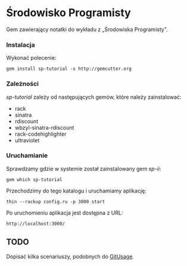 # Środowisko Programisty

Gem zawierający notatki do wykładu z „Środowiska Programisty”.

### Instalacja

Wykonać polecenie:

    gem install sp-tutorial -s http://gemcutter.org


### Zależności

*sp-tutorial* zależy od następujących gemów, 
które należy zainstalować:

* rack 
* sinatra
* rdiscount
* wbzyl-sinatra-rdiscount    
* rack-codehighlighter
* ultraviolet

### Uruchamianie

Sprawdzamy gdzie w systemie został zainstalowany gem *sp-ii*:

    gem which sp-tutorial

Przechodzimy do tego katalogu i uruchamiamy aplikację:

    thin --rackup config.ru -p 3000 start

Po uruchomieniu aplikacja jest dostępna z URL:

    http://localhost:3000/

## TODO

Dopisać kilka scenariuszy, 
podobnych do [GitUsage](http://biopython.org/wiki/GitUsage).
